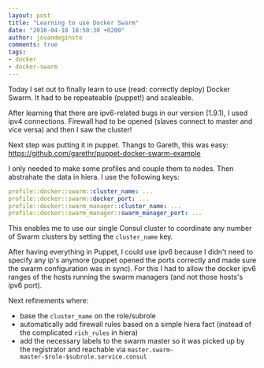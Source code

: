 ```yaml
---
layout: post
title: "Learning to use Docker Swarm"
date: "2016-04-18 18:50:30 +0200"
author: jovandeginste
comments: true
tags:
- docker
- docker-swarm
---
```


Today I set out to finally learn to use (read: correctly deploy) Docker Swarm. It had to be repeateable (puppet!) and scaleable.

After learning that there are ipv6-related bugs in our version (1.9.1), I used ipv4 connections. Firewall had to be opened (slaves connect to master and vice versa) and then I saw the cluster!

Next step was putting it in puppet. Thangs to Gareth, this was easy: <https://github.com/garethr/puppet-docker-swarm-example>

I only needed to make some profiles and couple them to nodes. Then abstrahate the data in hiera. I use the following keys:

```yaml
profile::docker::swarm::cluster_name: ...
profile::docker::swarm::docker_port: ...
profile::docker::swarm_manager::cluster_name: ...
profile::docker::swarm_manager::swarm_manager_port: ...
```

This enables me to use our single Consul cluster to coordinate any number of Swarm clusters by setting the `cluster_name` key.

After having everything in Puppet, I could use ipv6 because I didn't need to specify any ip's anymore (puppet opened the ports correctly and made sure the swarm configuration was in sync). For this I had to allow the docker ipv6 ranges of the hosts running the swarm managers (and not those hosts's ipv6 port).

Next refinements where:

* base the `cluster_name` on the role/subrole
* automatically add firewall rules based on a simple hiera fact (instead of the complicated `rich_rules` in hiera)
* add the necessary labels to the swarm master so it was picked up by the registrator and reachable via `master.swarm-master-$role-$subrole.service.consul`
